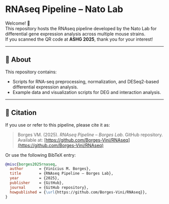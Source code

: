 # RNAseq Pipeline – Nato Lab

Welcome! 👋  
This repository hosts the RNAseq pipeline developed by the Nato Lab for differential gene expression analysis across multiple mouse strains.  
If you scanned the QR code at **ASHG 2025**, thank you for your interest!

---

## 🧬 About

This repository contains:
- Scripts for RNA-seq preprocessing, normalization, and DESeq2-based differential expression analysis.  
- Example data and visualization scripts for DEG and interaction analysis.

---

## 📖 Citation

If you use or refer to this pipeline, please cite it as:

> Borges VM. (2025). *RNAseq Pipeline – Borges Lab*. GitHub repository.  
> Available at: [https://github.com/Borges-Vini/RNAseq](https://github.com/Borges-Vini/RNAseq)

Or use the following BibTeX entry:

```bibtex
@misc{borges2025rnaseq,
  author       = {Vinícius M. Borges},
  title        = {RNAseq Pipeline – Borges Lab},
  year         = {2025},
  publisher    = {GitHub},
  journal      = {GitHub repository},
  howpublished = {\url{https://github.com/Borges-Vini/RNAseq}},
}
